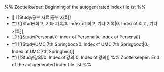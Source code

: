 %% Zoottelkeeper: Beginning of the autogenerated index file list  %%
- 📄 [[Study/공부 자료|공부 자료]]
- 🗂️ ![[Study/회고, 기타 기록/0. Index of 회고, 기타 기록|0. Index of 회고, 기타 기록]]
- 🗂️ ![[Study/Personal/0. Index of Personal|0. Index of Personal]]
- 🗂️ ![[Study/UMC 7th Springboot/0. Index of UMC 7th Springboot|0. Index of UMC 7th Springboot]]
- 🗂️ [[Study/강의/0. Index of 강의|0. Index of 강의]]
%% Zoottelkeeper: End of the autogenerated index file list  %%
